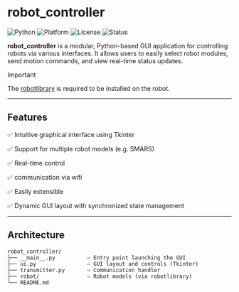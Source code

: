 # robot_controller

![Python](https://img.shields.io/badge/Python-3.10+-blue.svg)
![Platform](https://img.shields.io/badge/Platform-Cross--Platform-green)
![License](https://img.shields.io/github/license/Veicm/robot_controller)
![Status](https://img.shields.io/badge/Status-Stable-green)

**robot_controller** is a modular, Python-based GUI application for controlling robots via various interfaces. It allows users to easily select robot modules, send motion commands, and view real-time status updates.

> [!IMPORTANT]  
> The [robotlibrary](https://github.com/Veicm/robotlibrary) is required to be installed on the robot.


---

## Features

✅ Intuitive graphical interface using Tkinter

✅ Support for multiple robot models (e.g. SMARS)

✅ Real-time control

✅ communication via wifi

✅ Easily extensible

✅ Dynamic GUI layout with synchronized state management

---

## Architecture

```text
robot_controller/
├── __main__.py          ⇨ Entry point launching the GUI
├── ui.py                ⇨ GUI layout and controls (Tkinter)
├── transmitter.py       ⇨ Communication handler
├── robot/               ⇨ Robot models (via robotlibrary)
└── README.md
```